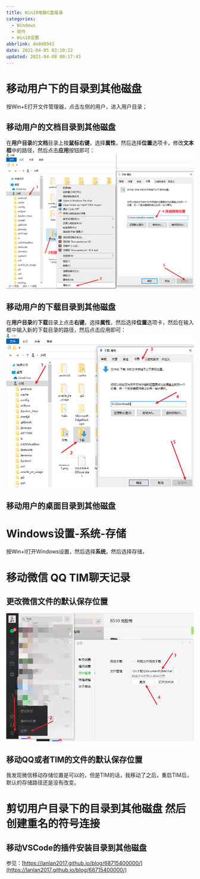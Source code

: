```yaml
---
title: Win10电脑C盘瘦身
categories: 
  - Windows
  - 软件
  - Win10设置
abbrlink: de0d0943
date: 2021-04-05 02:10:22
updated: 2021-04-08 00:17:43
---
```

# 移动用户下的目录到其他磁盘
按Win+E打开文件管理器，点击左侧的用户，进入用户目录；
## 移动用户的文档目录到其他磁盘
在**用户目录**的**文档**目录上按**鼠标右键**，选择**属性**，然后选择**位置**选项卡，修改**文本框**中的路径，然后点击**应用**按钮即可：
![](https://raw.githubusercontent.com/lanlan2017/images/master/Blog/Windows/Software/Win10Settings/ComputerCDiskSlimming/2.png)

## 移动用户的下载目录到其他磁盘
在**用户目录**的**下载**目录上点击**右键**，选择**属性**，然后选择**位置**选项卡，然后在输入框中输入新的下载目录的路径，然后点击应用即可：
![](https://raw.githubusercontent.com/lanlan2017/images/master/Blog/Windows/Software/Win10Settings/ComputerCDiskSlimming/1.png)
## 移动用户的桌面目录到其他磁盘
# Windows设置-系统-存储
按Win+I打开Windows设置，然后选择**系统**，然后选择存储，

# 移动微信 QQ TIM聊天记录
## 更改微信文件的默认保存位置
![](https://raw.githubusercontent.com/lanlan2017/images/master/Blog/Windows/Software/Win10Settings/ComputerCDiskSlimming/3.png)
## 移动QQ或者TIM的文件的默认保存位置
我发现微信移动存储位置是可以的，但是TIM的话，我移动了之后，重启TIM后，默认的存储路径还是没有改变。
# 剪切用户目录下的目录到其他磁盘 然后创建重名的符号连接
## 移动VSCode的插件安装目录到其他磁盘
参见：[https://lanlan2017.github.io/blog/68715400000/](https://lanlan2017.github.io/blog/68715400000/)

<!-- Blog/Windows/Software/Win10Settings/ComputerCDiskSlimming/ -->
